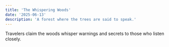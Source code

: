 ```yaml
---
title: 'The Whispering Woods'
date: '2025-06-13'
description: 'A forest where the trees are said to speak.'
---
```


Travelers claim the woods whisper warnings and secrets to those who listen closely.
